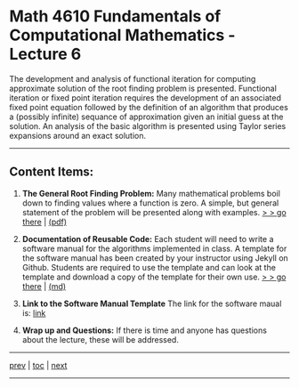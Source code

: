 # Math 4610 Fundamentals of Computational Mathematics  - Lecture 6

The development and analysis of functional iteration for computing approximate
solution of the root finding problem is presented. Functional iteration or fixed
point iteration requires the development of an associated fixed point equation
followed by the definition of an algorithm that produces a (possibly infinite)
sequance of approximation given an initial guess at the solution. An analysis of
the basic algorithm is presented using Taylor series expansions around an
exact solution.

<hr>

## Content Items:

  1. **The General Root Finding Problem:** Many mathematical problems boil down
     to finding values where a function is zero. A simple, but general statement
     of the problem will be presented along with examples.
       [> > go there](https://jvkoebbe.github.io/math4610/lectures/lecture_06/html/root_finding_problem.html)
       | [(pdf)](https://jvkoebbe.github.io/math4610/lectures/lecture_06/pdf/root_finding_problem.pdf)

  2. **Documentation of Reusable Code:**  Each student will need to write a
     software manual for the algorithms implemented in class. A template for the
     software manual has been created by your instructor using Jekyll on Github.
     Students are required to use the template and can look at the template and
     download a copy of the template for their own use.
       [> > go there](https://jvkoebbe.github.io/math4610/lectures/lecture_06/md/softwaremanual_example)
       | [(md)](https://jvkoebbe.github.io/math4610/lectures/lecture_06/md/softwaremanual_example.md)

  3. **Link to the Software Manual Template** The link for the software
     maual is:
     [link](https://jvkoebbe.github.io/math4610/softwareManual/softwareManualTemplate.md)

  4. **Wrap up and Questions:**  If there is time and anyone has questions about
     the lecture, these will be addressed.

---

[prev](https://jvkoebbe.github.io/math4610/lectures/lecture_05/md/lecture_05) |
[toc](https://jvkoebbe.github.io/math4610/lectures/toc_lectures) |
[next](https://jvkoebbe.github.io/math4610/lectures/lecture_07/md/lecture_05)

---
